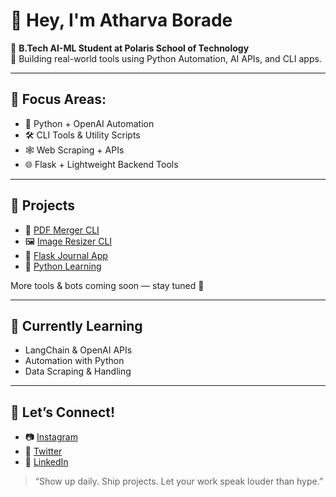 # 👋 Hey, I'm Atharva Borade

🎯 **B.Tech AI-ML Student at Polaris School of Technology**  
🚀 Building real-world tools using Python Automation, AI APIs, and CLI apps.

---

## 🧠 Focus Areas:
- 🤖 Python + OpenAI Automation
- 🛠️ CLI Tools & Utility Scripts
- 🕸️ Web Scraping + APIs
- 🌐 Flask + Lightweight Backend Tools

---

## 🔧 Projects
- 📁 [PDF Merger CLI](https://github.com/atharrva01/PDF_Merger_CLI)
- 🖼️ [Image Resizer CLI](https://github.com/atharrva01/Image-Resizer-CLI)
- 📔 [Flask Journal App](https://github.com/atharrva01/Flask-Journal-app)
- 🧠 [Python Learning](https://github.com/atharrva01/Learning_Python)

More tools & bots coming soon — stay tuned 👀

---

## 🌱 Currently Learning
- LangChain & OpenAI APIs
- Automation with Python
- Data Scraping & Handling

---

## 📲 Let’s Connect!
- 📷 [Instagram](https://www.instagram.com/atharvaborade._)
- 🧵 [Twitter](https://twitter.com/atharva_borade1)
- 💼 [LinkedIn](https://www.linkedin.com/in/atharva-borade-800a5b31b)

> “Show up daily. Ship projects. Let your work speak louder than hype.”
